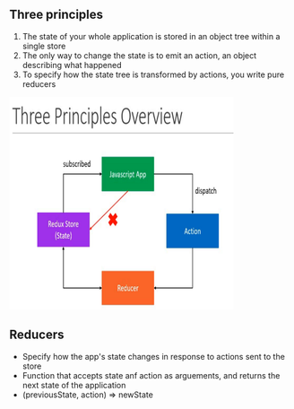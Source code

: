 ## Three principles
1. The state of your whole application is stored in an object tree within a single store
2. The only way to change the state is to emit an action, an object describing what happened
3. To specify how the state tree is transformed by actions, you write pure reducers

<img src="/redux-demo/sources/Principles-overview.PNG" alt="drawing" height="380" width="400" />

## Reducers
- Specify how the app's state changes in response to actions sent to the store
- Function that accepts state anf action as arguements, and returns the next state of the application
- (previousState, action) => newState